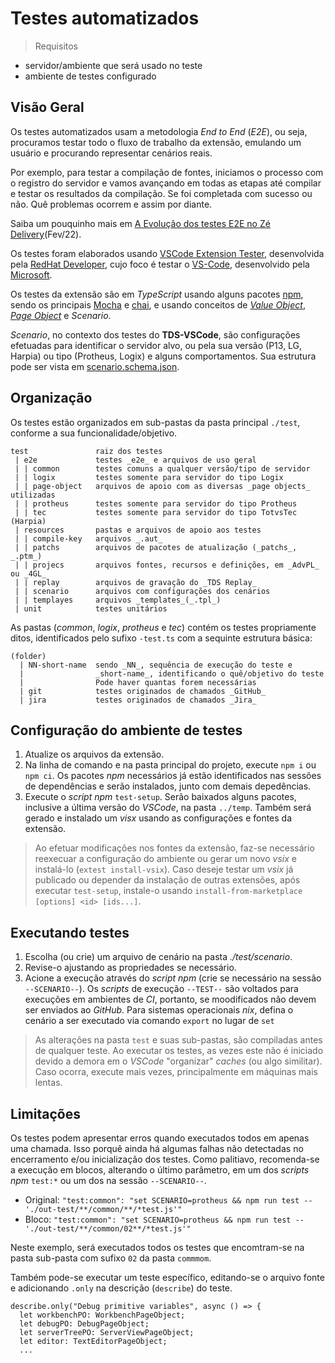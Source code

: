 # Testes automatizados

> Requisitos

- servidor/ambiente que será usado no teste
- ambiente de testes configurado

## Visão Geral

Os testes automatizados usam a metodologia _End to End_ (_E2E_), ou seja, procuramos testar todo o fluxo de trabalho da extensão, emulando um usuário e procurando representar cenários reais.

Por exemplo, para testar a compilação de fontes, iniciamos o processo com o registro do servidor e vamos avançando em todas as etapas até compilar e testar os resultados da compilação. Se foi completada com sucesso ou não. Quê problemas ocorrem e assim por diante.

Saiba um pouquinho mais em [A Evolução dos testes E2E no Zé Delivery](https://rezenha.ze.delivery/a-evolu%C3%A7%C3%A3o-dos-testes-e2e-no-z%C3%A9-delivery-894ac3781bbf)(Fev/22).

Os testes foram elaborados usando [VSCode Extension Tester](https://github.com/redhat-developer/vscode-extension-tester), desenvolvida pela [RedHat Developer](https://github.com/redhat-developer), cujo foco é testar o [VS-Code](https://code.visualstudio.com/), desenvolvido pela [Microsoft](https://www.microsoft.com).

Os testes da extensão são em _TypeScript_ usando alguns pacotes [npm](https://www.npmjs.com/), sendo os principais [Mocha](https://mochajs.org/api/mocha) e [chai](https://www.chaijs.com/), e usando conceitos de [_Value Object_](https://imasters.com.br/back-end/padroes-de-projeto-value-object), [_Page Object_](https://medium.com/automa%C3%A7%C3%A3o-com-batista/como-utilizar-page-objects-nos-testes-automatizados-com-appium-723468df5bf4) e _Scenario_.

_Scenario_, no contexto dos testes do **TDS-VSCode**, são configurações efetuadas para identificar o servidor alvo, ou pela sua versão (P13, LG, Harpia) ou tipo (Protheus, Logix) e alguns comportamentos. Sua estrutura pode ser vista em [scenario.schema.json](../schema/scenario.schema.json).

## Organização

Os testes estão organizados em sub-pastas da pasta principal ``./test``, conforme a sua funcionalidade/objetivo.

```
test               raiz dos testes
 | e2e             testes _e2e_ e arquivos de uso geral
 | | common        testes comuns a qualquer versão/tipo de servidor
 | | logix         testes somente para servidor do tipo Logix
 | | page-object   arquivos de apoio com as diversas _page objects_ utilizadas
 | | protheus      testes somente para servidor do tipo Protheus
 | | tec           testes somente para servidor do tipo TotvsTec (Harpia)
 | resources       pastas e arquivos de apoio aos testes
 | | compile-key   arquivos _.aut_
 | | patchs        arquivos de pacotes de atualização (_patchs_, _.ptm_)
 | | projecs       arquivos fontes, recursos e definições, em _AdvPL_ ou _4GL_
 | | replay        arquivos de gravação do _TDS Replay_
 | | scenario      arquivos com configurações dos cenários
 | | templayes     arquivos _templates_(_.tpl_)
 | unit            testes unitários
```

As pastas (_common_, _logix_, _protheus_ e _tec_) contém os testes propriamente ditos, identificados pelo sufixo ``-test.ts`` com a sequinte estrutura básica:

```
(folder)
  | NN-short-name  sendo _NN_, sequência de execução do teste e
  |                _short-name_, identificando o quê/objetivo do teste
  |                Pode haver quantas forem necessárias
  | git            testes originados de chamados _GitHub_
  | jira           testes originados de chamados _Jira_
```

## Configuração do ambiente de testes

1. Atualize os arquivos da extensão.
2. Na linha de comando e na pasta principal do projeto, execute ``npm i``  ou ``npm ci``.
   Os pacotes _npm_ necessários já estão identificados nas sessões de dependências e serão instalados, junto com demais depedências.
3. Execute o _script npm_ ``test-setup``.
   Serão baixados alguns pacotes, inclusive a última versão do _VSCode_, na pasta ``../temp``.
   Também será gerado e instalado um _visx_ usando as configurações e fontes da extensão.

> Ao efetuar modificações nos fontes da extensão, faz-se necessário reexecuar a configuração do ambiente ou gerar um novo _vsix_ e instalá-lo (``extest install-vsix``).
> Caso deseje testar um _vsix_ já publicado ou depender da instalação de outras extensões, após executar ``test-setup``, instale-o usando ``install-from-marketplace [options] <id> [ids...]``.

## Executando testes

1. Escolha (ou crie) um arquivo de cenário na pasta _./test/scenario_.
2. Revise-o ajustando as propriedades se necessário.
3. Acione a execução através do _script npm_ (crie se necessário na sessão ``--SCENARIO--``). Os _scripts_ de execução ``--TEST--`` são voltados para execuções em ambientes de _CI_, portanto, se moodificados não devem ser enviados ao _GitHub_.
   Para sistemas operacionais _*nix*_, defina o cenário a ser executado via comando ``export`` no lugar de ``set``

> As alterações na pasta ``test`` e suas sub-pastas, são compiladas antes de qualquer teste.
> Ao executar os testes, as vezes este não é iniciado devido a demora em o _VSCode_ "organizar" _caches_ (ou algo similitar). Caso ocorra, execute mais vezes, principalmente em máquinas mais lentas.

## Limitações

Os testes podem apresentar erros quando executados todos em apenas uma chamada. Isso porquê ainda há algumas falhas não detectadas no encerramento e/ou inicialização dos testes. Como palitiavo, recomenda-se a execução em blocos, alterando o último parâmetro, em um dos _scripts npm_ ``test:*`` ou um dos na sessão ``--SCENARIO--``.

- Original:
  ``"test:common": "set SCENARIO=protheus && npm run test -- './out-test/**/common/**/*test.js'"``
- Bloco:
  ``"test:common": "set SCENARIO=protheus && npm run test -- './out-test/**/common/02**/*test.js'"``

Neste exemplo, será executados todos os testes que encomtram-se na pasta sub-pasta com sufixo ``02`` da pasta ``commmom``.

Também pode-se executar um teste específico, editando-se o arquivo fonte e adicionando `.only` na descrição (`describe`) do teste.

```
describe.only("Debug primitive variables", async () => {
  let workbenchPO: WorkbenchPageObject;
  let debugPO: DebugPageObject;
  let serverTreePO: ServerViewPageObject;
  let editor: TextEditorPageObject;
  ...
```

